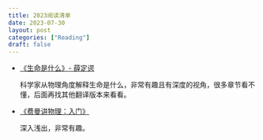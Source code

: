 ```yaml
---
title: 2023阅读清单
date: 2023-07-30
layout: post
categories: ["Reading"]
draft: false
---
```


- [《生命是什么》- 薛定谔](https://book.douban.com/subject/1317485/)
  
  科学家从物理角度解释生命是什么，非常有趣且有深度的视角，很多章节看不懂，后面再找其他翻译版本来看看。

- [《费曼讲物理：入门》](https://book.douban.com/subject/33457293/)
  
  深入浅出，非常有趣。
